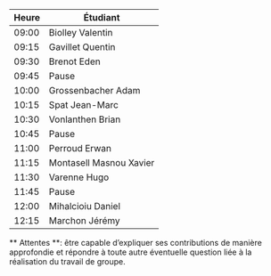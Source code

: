| Heure   | Étudiant                |
|---------|-------------------------|
| 09:00   | Biolley	Valentin        | 
| 09:15   | Gavillet Quentin        | 
| 09:30   | Brenot Eden             |      
| 09:45   | Pause                   |
| 10:00   | Grossenbacher Adam      |
| 10:15   | Spat Jean-Marc          | 
| 10:30   | Vonlanthen Brian        | 
| 10:45   | Pause                   |  
| 11:00   | Perroud	Erwan           | 
| 11:15   | Montasell Masnou Xavier | 
| 11:30   | Varenne	Hugo            | 
| 11:45   | Pause                   | 
| 12:00   | Mihalcioiu	Daniel      | 
| 12:15   | Marchon	Jérémy          | 

** Attentes **:
être capable d’expliquer ses contributions de manière approfondie et répondre à toute autre éventuelle question liée à la réalisation du travail de groupe.